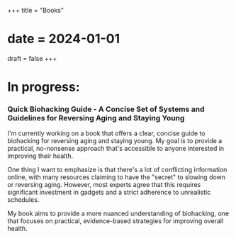 +++
title = "Books"
# date = 2024-01-01
draft = false
+++




# In progress:
### Quick Biohacking Guide - A Concise Set of Systems and Guidelines for Reversing Aging and Staying Young

I'm currently working on a book that offers a clear, concise guide to biohacking for reversing aging and staying young. My goal is to provide a practical, no-nonsense approach that's accessible to anyone interested in improving their health.

One thing I want to emphasize is that there's a lot of conflicting information online, with many resources claiming to have the "secret" to slowing down or reversing aging. However, most experts agree that this requires significant investment in gadgets and a strict adherence to unrealistic schedules. 

My book aims to provide a more nuanced understanding of biohacking, one that focuses on practical, evidence-based strategies for improving overall health.

